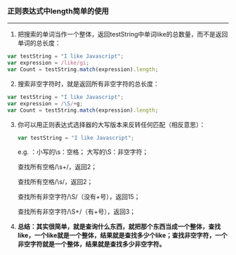 ### 正则表达式中length简单的使用

------

1. 把搜索的单词当作一个整体，返回testString中单词like的总数量，而不是返回单词的总长度：

```javascript
var testString = "I like Javascript";
var expression = /like/gi;
var Count = testString.match(expression).length;
```

2. 搜索非空字符时，就是返回所有非空字符的总长度：

```javascript
var testString = "I like Javascript";
var expression = /\S/+g;
var Count = testString.match(expression).length;
```

3. 你可以用正则表达式选择器的大写版本来反转任何匹配（相反意思）：

   ```javascript
   var testString = "I like Javascript";
   ```

   e.g. ：小写的\s：空格； 大写的\S：非空字符；

   查找所有空格/\s+/，返回2；

   查找所有空格/\s/，返回2；

   查找所有非空字符/\S/（没有+号），返回15；

   查找所有非空字符/\S+/（有+号），返回3；

4. **总结：其实很简单，就是查询什么东西，就把那个东西当成一个整体，查找like，一个like就是一个整体，结果就是查找多少个like；查找非空字符，一个非空字符就是一个整体，结果就是查找多少非空字符。**